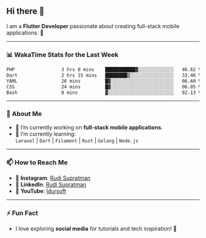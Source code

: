 ## Hi there 👋

I am a **Flutter Developer** passionate about creating full-stack mobile applications. 🚀

---

### 📊 WakaTime Stats for the Last Week
<!--START_SECTION:waka-->

```txt
PHP                 3 hrs 8 mins    ███████████▓░░░░░░░░░░░░░   46.62 %
Dart                2 hrs 15 mins   ████████▒░░░░░░░░░░░░░░░░   33.46 %
YAML                26 mins         █▓░░░░░░░░░░░░░░░░░░░░░░░   06.60 %
CSS                 24 mins         █▓░░░░░░░░░░░░░░░░░░░░░░░   06.05 %
Bash                8 mins          ▓░░░░░░░░░░░░░░░░░░░░░░░░   02.13 %
```

<!--END_SECTION:waka-->

---

### 🌱 About Me
- 🔭 I’m currently working on **full-stack mobile applications**.
- 🌱 I’m currently learning:  
  `Laravel` | `Dart` | `Filament` | `Rust` | `Golang` | `Node.js`

---

### 📫 How to Reach Me
- 💬 **Instagram**: [Rudi Supratman](https://www.instagram.com/rudisupratman97)  
- 💼 **LinkedIn**: [Rudi Supratman](https://www.linkedin.com/in/rudi-supratman-324233281)  
- 🎥 **YouTube**: [Idursoft](https://www.youtube.com/@adde5863)

---

### ⚡ Fun Fact
- I love exploring **social media** for tutorials and tech inspiration! 🎥
